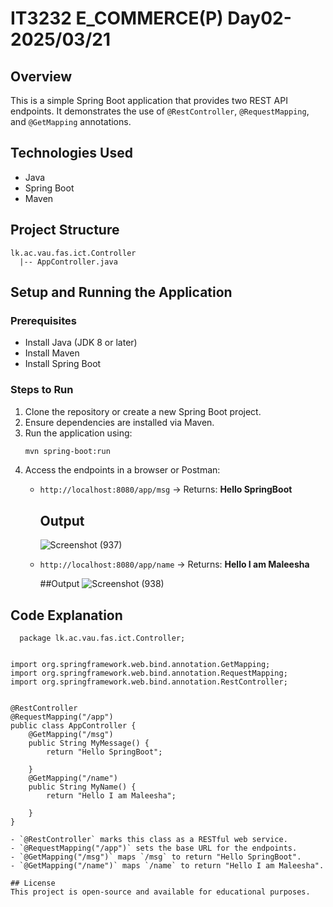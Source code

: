 # IT3232 E_COMMERCE(P) Day02-2025/03/21

## Overview
This is a simple Spring Boot application that provides two REST API endpoints. It demonstrates the use of `@RestController`, `@RequestMapping`, and `@GetMapping` annotations.

## Technologies Used
- Java
- Spring Boot
- Maven

## Project Structure
```
lk.ac.vau.fas.ict.Controller
  |-- AppController.java
```

## Setup and Running the Application
### Prerequisites
- Install Java (JDK 8 or later)
- Install Maven
- Install Spring Boot

### Steps to Run
1. Clone the repository or create a new Spring Boot project.
2. Ensure dependencies are installed via Maven.
3. Run the application using:
   ```sh
   mvn spring-boot:run
   ```
4. Access the endpoints in a browser or Postman:
   - `http://localhost:8080/app/msg` → Returns: **Hello SpringBoot**

     ## Output
     ![Screenshot (937)](https://github.com/user-attachments/assets/4df3aad0-9800-4331-9da8-39b3c8b22794)

     
   - `http://localhost:8080/app/name` → Returns: **Hello I am Maleesha**

     ##Output
     ![Screenshot (938)](https://github.com/user-attachments/assets/51b65603-6327-4d42-b4aa-9a3ab7309955)


## Code Explanation
```
  package lk.ac.vau.fas.ict.Controller;


import org.springframework.web.bind.annotation.GetMapping;
import org.springframework.web.bind.annotation.RequestMapping;
import org.springframework.web.bind.annotation.RestController;


@RestController
@RequestMapping("/app")
public class AppController {
	@GetMapping("/msg")
    public String MyMessage() {
    	return "Hello SpringBoot";
    	
    }
	@GetMapping("/name")
	public String MyName() {
    	return "Hello I am Maleesha";
    	
    }
}
```
```
- `@RestController` marks this class as a RESTful web service.
- `@RequestMapping("/app")` sets the base URL for the endpoints.
- `@GetMapping("/msg")` maps `/msg` to return "Hello SpringBoot".
- `@GetMapping("/name")` maps `/name` to return "Hello I am Maleesha".

## License
This project is open-source and available for educational purposes.

